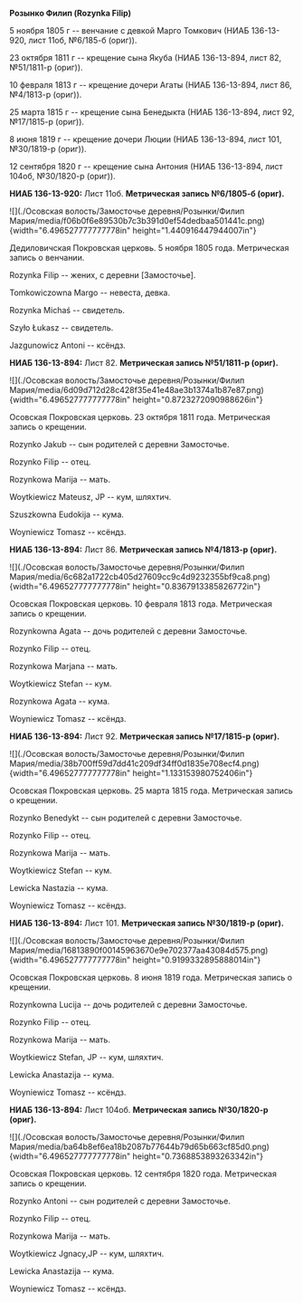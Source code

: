 **Розынко Филип (Rozynka Filip)**

5 ноября 1805 г -- венчание с девкой Марго Томкович (НИАБ 136-13-920,
лист 11об, №6/185-б (ориг)).

23 октября 1811 г -- крещение сына Якуба (НИАБ 136-13-894, лист 82,
№51/1811-р (ориг)).

10 февраля 1813 г -- крещение дочери Агаты (НИАБ 136-13-894, лист 86,
№4/1813-р (ориг)).

25 марта 1815 г -- крещение сына Бенедыкта (НИАБ 136-13-894, лист 92,
№17/1815-р (ориг)).

8 июня 1819 г -- крещение дочери Люции (НИАБ 136-13-894, лист 101,
№30/1819-р (ориг)).

12 сентября 1820 г -- крещение сына Антония (НИАБ 136-13-894, лист
104об, №30/1820-р (ориг)).

**НИАБ 136-13-920:** Лист 11об. **Метрическая запись №6/1805-б (ориг).**

![](./Осовская волость/Замосточье деревня/Розынки/Филип Мария/media/f06b0f6e89530b7c3b391d0ef54dedbaa501441c.png){width="6.496527777777778in"
height="1.440916447944007in"}

Дедиловичская Покровская церковь. 5 ноября 1805 года. Метрическая запись
о венчании.

Rozynka Filip -- жених, с деревни \[Замосточье\].

Tomkowiczowna Margo -- невеста, девка.

Rozynka Michaś -- свидетель.

Szyło Łukasz -- свидетель.

Jazgunowicz Antoni -- ксёндз.

**НИАБ 136-13-894:** Лист 82. **Метрическая запись №51/1811-р (ориг).**

![](./Осовская волость/Замосточье деревня/Розынки/Филип Мария/media/6d09d712d28c428f35e41e48ae3b1374a1b87e87.png){width="6.496527777777778in"
height="0.8723272090988626in"}

Осовская Покровская церковь. 23 октября 1811 года. Метрическая запись о
крещении.

Rozynko Jakub -- сын родителей с деревни Замосточье.

Rozynko Filip -- отец.

Rozynkowa Marija -- мать.

Woytkiewicz Mateusz, JP -- кум, шляхтич.

Szuszkowna Eudokija -- кума.

Woyniewicz Tomasz -- ксёндз.

**НИАБ 136-13-894:** Лист 86. **Метрическая запись №4/1813-р (ориг).**

![](./Осовская волость/Замосточье деревня/Розынки/Филип Мария/media/6c682a1722cb405d27609cc9c4d9232355bf9ca8.png){width="6.496527777777778in"
height="0.8367913385826772in"}

Осовская Покровская церковь. 10 февраля 1813 года. Метрическая запись о
крещении.

Rozynkowna Agata -- дочь родителей с деревни Замосточье.

Rozynko Filip -- отец.

Rozynkowa Marjana -- мать.

Woytkiewicz Stefan -- кум.

Rozynkowa Agata -- кума.

Woyniewicz Tomasz -- ксёндз.

**НИАБ 136-13-894:** Лист 92. **Метрическая запись №17/1815-р (ориг).**

![](./Осовская волость/Замосточье деревня/Розынки/Филип Мария/media/38b700ff59d7dd41c209df34ff0d1835e708ecf4.png){width="6.496527777777778in"
height="1.133153980752406in"}

Осовская Покровская церковь. 25 марта 1815 года. Метрическая запись о
крещении.

Rozynko Benedykt -- сын родителей с деревни Замосточье.

Rozynko Filip -- отец.

Rozynkowa Marija -- мать.

Woytkiewicz Stefan -- кум.

Lewicka Nastazia -- кума.

Woyniewicz Tomasz -- ксёндз.

**НИАБ 136-13-894:** Лист 101. **Метрическая запись №30/1819-р (ориг).**

![](./Осовская волость/Замосточье деревня/Розынки/Филип Мария/media/16813890f00145963670e9e702377aa43084d575.png){width="6.496527777777778in"
height="0.9199332895888014in"}

Осовская Покровская церковь. 8 июня 1819 года. Метрическая запись о
крещении.

Rozynkowna Lucija -- дочь родителей с деревни Замосточье.

Rozynko Filip -- отец.

Rozynkowa Marija -- мать.

Woytkiewicz Stefan, JP -- кум, шляхтич.

Lewicka Anastazija -- кума.

Woyniewicz Tomasz -- ксёндз.

**НИАБ 136-13-894:** Лист 104об. **Метрическая запись №30/1820-р
(ориг).**

![](./Осовская волость/Замосточье деревня/Розынки/Филип Мария/media/ba64b8ef6ea18b2087b77644b79d65b663cf85d0.png){width="6.496527777777778in"
height="0.7368853893263342in"}

Осовская Покровская церковь. 12 сентября 1820 года. Метрическая запись о
крещении.

Rozynko Antoni -- сын родителей с деревни Замосточье.

Rozynko Filip -- отец.

Rozynkowa Marija -- мать.

Woytkiewicz Jgnacy,JP -- кум, шляхтич.

Lewicka Anastazija -- кума.

Woyniewicz Tomasz -- ксёндз.

